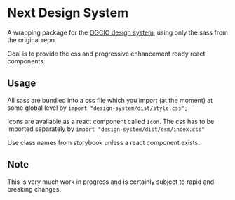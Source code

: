 # Next Design System

A wrapping package for the [OGCIO design system](https://storybook.design-system.ogcio.gov.ie/?path=/story/docs-get-started--page), using only the sass from the original repo.

Goal is to provide the css and progressive enhancement ready react components.

## Usage

All sass are bundled into a css file which you import (at the moment) at some global level by
`import "design-system/dist/style.css";`

Icons are available as a react component called `Icon`. The css has to be imported separately by
`import "design-system/dist/esm/index.css"`

Use class names from storybook unless a react component exists.

## Note

This is very much work in progress and is certainly subject to rapid and breaking changes.
